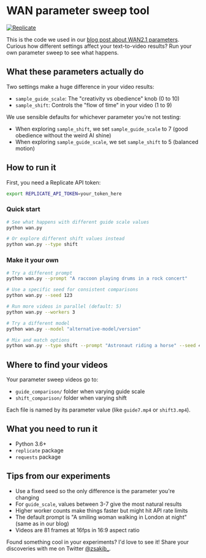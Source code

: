 # WAN parameter sweep tool

[![Replicate](https://replicate.com/wavespeedai/wan-2.1-t2v-720p/badge)](https://replicate.com/wavespeedai/wan-2.1-t2v-720p)

This is the code we used in our [blog post about WAN2.1 parameters](https://replicate.com/blog/wan-21-parameter-sweep). Curious how different settings affect your text-to-video results? Run your own parameter sweep to see what happens.

## What these parameters actually do

Two settings make a huge difference in your video results:

- `sample_guide_scale`: The "creativity vs obedience" knob (0 to 10)
- `sample_shift`: Controls the "flow of time" in your video (1 to 9)

We use sensible defaults for whichever parameter you're not testing:
- When exploring `sample_shift`, we set `sample_guide_scale` to 7 (good obedience without the weird AI shine)
- When exploring `sample_guide_scale`, we set `sample_shift` to 5 (balanced motion)

## How to run it

First, you need a Replicate API token:

```bash
export REPLICATE_API_TOKEN=your_token_here
```

### Quick start

```bash
# See what happens with different guide scale values
python wan.py

# Or explore different shift values instead
python wan.py --type shift
```

### Make it your own

```bash
# Try a different prompt
python wan.py --prompt "A raccoon playing drums in a rock concert"

# Use a specific seed for consistent comparisons
python wan.py --seed 123

# Run more videos in parallel (default: 5)
python wan.py --workers 3

# Try a different model
python wan.py --model "alternative-model/version"

# Mix and match options
python wan.py --type shift --prompt "Astronaut riding a horse" --seed 42 --workers 4
```

## Where to find your videos

Your parameter sweep videos go to:
- `guide_comparison/` folder when varying guide scale
- `shift_comparison/` folder when varying shift

Each file is named by its parameter value (like `guide7.mp4` or `shift3.mp4`).

## What you need to run it

- Python 3.6+
- `replicate` package
- `requests` package

## Tips from our experiments

- Use a fixed seed so the only difference is the parameter you're changing
- For `guide_scale`, values between 3-7 give the most natural results
- Higher worker counts make things faster but might hit API rate limits
- The default prompt is "A smiling woman walking in London at night" (same as in our blog)
- Videos are 81 frames at 16fps in 16:9 aspect ratio

Found something cool in your experiments? I'd love to see it! Share your discoveries with me on Twitter [@zsakib_](https://twitter.com/zsakib_).

